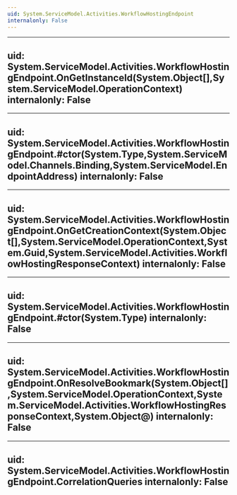 ```yaml
---
uid: System.ServiceModel.Activities.WorkflowHostingEndpoint
internalonly: False
---
```


---
uid: System.ServiceModel.Activities.WorkflowHostingEndpoint.OnGetInstanceId(System.Object[],System.ServiceModel.OperationContext)
internalonly: False
---

---
uid: System.ServiceModel.Activities.WorkflowHostingEndpoint.#ctor(System.Type,System.ServiceModel.Channels.Binding,System.ServiceModel.EndpointAddress)
internalonly: False
---

---
uid: System.ServiceModel.Activities.WorkflowHostingEndpoint.OnGetCreationContext(System.Object[],System.ServiceModel.OperationContext,System.Guid,System.ServiceModel.Activities.WorkflowHostingResponseContext)
internalonly: False
---

---
uid: System.ServiceModel.Activities.WorkflowHostingEndpoint.#ctor(System.Type)
internalonly: False
---

---
uid: System.ServiceModel.Activities.WorkflowHostingEndpoint.OnResolveBookmark(System.Object[],System.ServiceModel.OperationContext,System.ServiceModel.Activities.WorkflowHostingResponseContext,System.Object@)
internalonly: False
---

---
uid: System.ServiceModel.Activities.WorkflowHostingEndpoint.CorrelationQueries
internalonly: False
---
